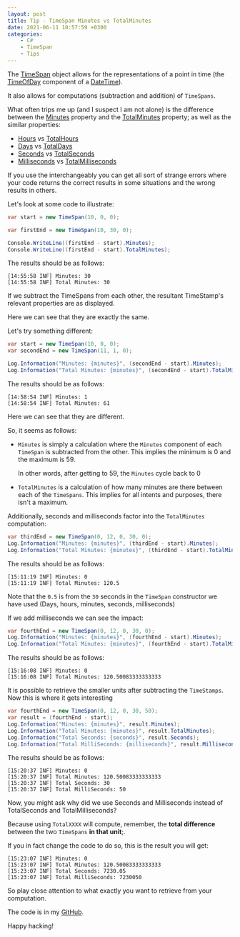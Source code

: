 ```yaml
---
layout: post
title: Tip - TimeSpan Minutes vs TotalMinutes
date: 2021-06-11 10:57:59 +0300
categories:
    - C#
    - TimeSpan
    - Tips
---
```

The [TimeSpan](https://docs.microsoft.com/en-us/dotnet/api/system.timespan?view=net-5.0) object allows for the representations of a point in time (the [TimeOfDay](https://docs.microsoft.com/en-us/dotnet/api/system.datetime.timeofday?view=net-5.0) component of a [DateTime](https://docs.microsoft.com/en-us/dotnet/api/system.datetime?view=net-5.0)).

It also allows for computations (subtraction and addition) of `TimeSpans`.

What often trips me up (and I suspect I am not alone) is the difference between the [Minutes](https://docs.microsoft.com/en-us/dotnet/api/system.timespan.minutes?view=net-5.0) property and the [TotalMinutes](https://docs.microsoft.com/en-us/dotnet/api/system.timespan.totalminutes?view=net-5.0) property; as well as the similar properties:
* [Hours](https://docs.microsoft.com/en-us/dotnet/api/system.timespan.hours?view=net-5.0) vs [TotalHours](https://docs.microsoft.com/en-us/dotnet/api/system.timespan.totalhours?view=net-5.0)
* [Days](https://docs.microsoft.com/en-us/dotnet/api/system.timespan.days?view=net-5.0) vs [TotalDays](https://docs.microsoft.com/en-us/dotnet/api/system.timespan.totaldays?view=net-5.0)
* [Seconds](https://docs.microsoft.com/en-us/dotnet/api/system.timespan.seconds?view=net-5.0) vs [TotalSeconds](https://docs.microsoft.com/en-us/dotnet/api/system.timespan.totalseconds?view=net-5.0)
* [Milliseconds](https://docs.microsoft.com/en-us/dotnet/api/system.timespan.milliseconds?view=net-5.0) vs [TotalMilliseconds](https://docs.microsoft.com/en-us/dotnet/api/system.timespan.totalmilliseconds?view=net-5.0)

If you use the interchangeably you can get all sort of strange errors where your code returns the correct results in some situations and the wrong results in others.

Let's look at some code to illustrate:

```csharp
var start = new TimeSpan(10, 0, 0);

var firstEnd = new TimeSpan(10, 30, 0);

Console.WriteLine((firstEnd - start).Minutes);
Console.WriteLine((firstEnd - start).TotalMinutes);
```

The results should be as follows:

```plaintext
[14:55:58 INF] Minutes: 30
[14:55:58 INF] Total Minutes: 30
```

If we subtract the TimeSpans from each other, the resultant TimeStamp's relevant properties are as displayed.

Here we can see that they are exactly the same.

Let's try something different:

```csharp
var start = new TimeSpan(10, 0, 0);
var secondEnd = new TimeSpan(11, 1, 0);

Log.Information("Minutes: {minutes}", (secondEnd - start).Minutes);
Log.Information("Total Minutes: {minutes}", (secondEnd - start).TotalMinutes);
```

The results should be as follows:

```plaintext
[14:58:54 INF] Minutes: 1       
[14:58:54 INF] Total Minutes: 61
```

Here we can see that they are different.

So, it seems as follows:

* `Minutes` is simply a calculation where the `Minutes` component of each `TimeSpan` is subtracted from the other. This implies the minimum is 0 and the maximum is 59.

    In other words, after getting to 59, the `Minutes` cycle back to 0
* `TotalMinutes` is a calculation of how many minutes are there between each of the `TimeSpans`. This implies for all intents and purposes, there isn't a maximum.

Additionally, seconds and milliseconds factor into the `TotalMinutes` computation:

```csharp
var thirdEnd = new TimeSpan(0, 12, 0, 30, 0);
Log.Information("Minutes: {minutes}", (thirdEnd - start).Minutes);
Log.Information("Total Minutes: {minutes}", (thirdEnd - start).TotalMinutes);
```

The results should be as follows:

```plaintext
[15:11:19 INF] Minutes: 0
[15:11:19 INF] Total Minutes: 120.5
```

Note that the `0.5` is from the `30` seconds in the `TimeSpan` constructor we have used (Days, hours, minutes, seconds, milliseconds)

If we add milliseconds we can see the impact:

```csharp
var fourthEnd = new TimeSpan(0, 12, 0, 30, 0);
Log.Information("Minutes: {minutes}", (fourthEnd - start).Minutes);
Log.Information("Total Minutes: {minutes}", (fourthEnd - start).TotalMinutes);
```

The results should be as follows:

```plaintext
[15:16:08 INF] Minutes: 0
[15:16:08 INF] Total Minutes: 120.50083333333333
```

It is possible to retrieve the smaller units after subtracting the `TimeStamps`. Now this is where it gets interesting

```csharp
var fourthEnd = new TimeSpan(0, 12, 0, 30, 50);
var result = (fourthEnd - start);
Log.Information("Minutes: {minutes}", result.Minutes);
Log.Information("Total Minutes: {minutes}", result.TotalMinutes);
Log.Information("Total Seconds: {seconds}", result.Seconds);
Log.Information("Total MilliSeconds: {milliseconds}", result.Milliseconds);
```

The results should be as follows:

```plaintext
[15:20:37 INF] Minutes: 0
[15:20:37 INF] Total Minutes: 120.50083333333333
[15:20:37 INF] Total Seconds: 30
[15:20:37 INF] Total MilliSeconds: 50
```

Now, you might ask why did we use Seconds and Milliseconds instead of TotalSeconds and TotalMilliseconds?

Because using `TotalXXXX` will compute, remember, the **total difference** between the two `TimeSpans` **in that unit**;.

If you in fact change the code to do so, this is the result you will get:

```plaintext
[15:23:07 INF] Minutes: 0
[15:23:07 INF] Total Minutes: 120.50083333333333
[15:23:07 INF] Total Seconds: 7230.05
[15:23:07 INF] Total MilliSeconds: 7230050
```

So play close attention to what exactly you want to retrieve from your computation.

The code is in my [GitHub](https://github.com/conradakunga/BlogCode/tree/master/2021-06-11%20-%20TimeSpan%20Minutes%20vs%20TotalMinutes).

Happy hacking!

